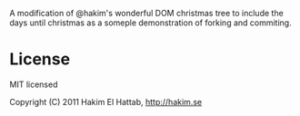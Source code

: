A modification of @hakim's wonderful DOM christmas tree to include the days until christmas as a someple demonstration of forking and commiting.

# License

MIT licensed

Copyright (C) 2011 Hakim El Hattab, http://hakim.se
